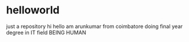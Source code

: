 # helloworld
just a repository
hi hello
am arunkumar from coimbatore
doing final year degree in IT field
BEING HUMAN
